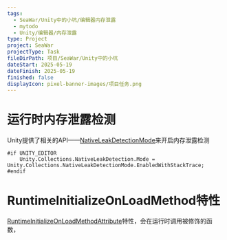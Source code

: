 ```yaml
---
tags:
  - SeaWar/Unity中的小坑/编辑器内存泄露
  - mytodo
  - Unity/编辑器/内存泄露
type: Project
project: SeaWar
projectType: Task
fileDirPath: 项目/SeaWar/Unity中的小坑
dateStart: 2025-05-19
dateFinish: 2025-05-19
finished: false
displayIcon: pixel-banner-images/项目任务.png
---
```

# 运行时内存泄露检测
Unity提供了相关的API——[NativeLeakDetectionMode](https://docs.unity.cn/cn/current/ScriptReference/Unity.Collections.NativeLeakDetectionMode.html)来开启内存泄露检测
```CSharp
#if UNITY_EDITOR   
    Unity.Collections.NativeLeakDetection.Mode = Unity.Collections.NativeLeakDetectionMode.EnabledWithStackTrace; 
#endif
```
# RuntimeInitializeOnLoadMethod特性
[RuntimeInitializeOnLoadMethodAttribute](https://docs.unity.cn/cn/2019.4/ScriptReference/RuntimeInitializeOnLoadMethodAttribute.html)特性，会在运行时调用被修饰的函数，
